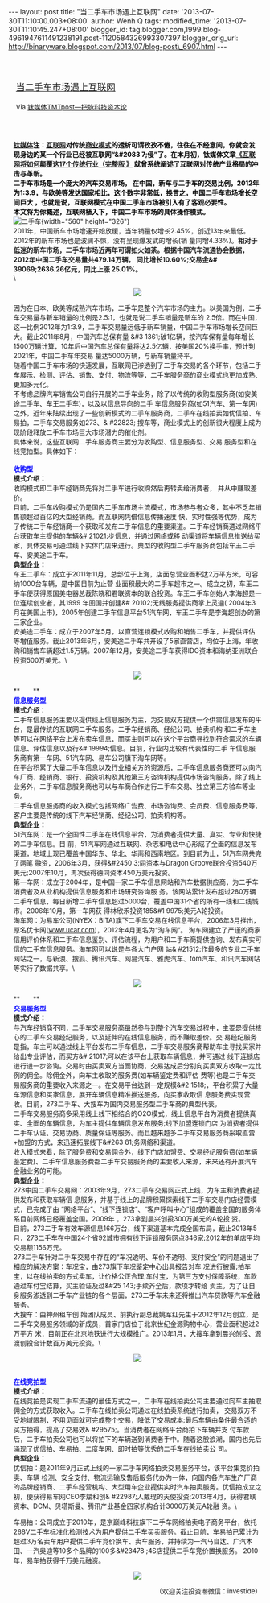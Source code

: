 --- layout: post title: "当二手车市场遇上互联网" date:
'2013-07-30T11:10:00.003+08:00' author: Wenh Q tags: modified\_time:
'2013-07-30T11:10:45.247+08:00' blogger\_id:
tag:blogger.com,1999:blog-4961947611491238191.post-1120584326993307397
blogger\_orig\_url:
http://binaryware.blogspot.com/2013/07/blog-post\_6907.html ---
<div style="margin: 10px; padding: 5px;">

<div style="font-size: 18px;">

[\
当二手车市场遇上互联网](http://www.tmtpost.com/52222.html)

</div>

<div style="font-size: 13px;">

Via [钛媒体TMTpost—把脉科技资本论](http://www.tmtpost.com/)

</div>

</div>

<div style="font-size: 13px; padding: 15px 0 10px 10px;">

**<span
style="color: blue;">[钛媒体](http://www.tmtpost.com/ "钛媒体")</span><span
style="color: black;">注：[互联网](http://www.tmtpost.com/tag/%E4%BA%92%E8%81%94%E7%BD%91 "查看 互联网 中的全部文章")对传统[商业模式](http://www.tmtpost.com/tag/structure-of-business "查看 商业模式 中的全部文章")的透析可谓孜孜不倦，往往在不经意间，你就会发现身边的某一个行业已经被互联网“&\#2083
7;侵”了。在本月初，钛媒体文章<span
style="color: black;">[《互联网将如何颠覆这17个传统行业（完整版
》](http://www.tmtpost.com/47058.html) </span>就曾系统阐述了互联网对传统产业格局的冲击与革新。</span>**\
<span style="color: black;">**二手车市场是一个庞大的汽车交易市场，
在中国，新车与二手车的交易比例，2012年为1:3.9，与欧美等发达国家相比，这个数字非常低，换言之，中国二手车市场增长空间巨大
，也就是说，互联网模式在中国二手车市场被引入有了客观必要性。**</span>\
<span
style="color: black;">**本文将为你概述，互联网植入下，中国二手车市场的具体操作模式。**</span>\
![二手车](http://www.tmtpost.com/wp-content/uploads/2013/07/137510752185-560x326.jpg "二手车"){width="560"
height="326"}\
2011年，中国新车市场增速开始放缓，当年销量仅增长2.45%，创近13年来最低。2012年的新车市场也是波澜不惊，没有呈现爆发式的增长(销
量同增4.33%)。**相对于低迷的新车市场，二手车市场近两年可谓如火如荼。根据中国汽车流通协会数据，2012年中国二手车交易量共479.14万辆，
同比增长10.60%;交易金&\# 39069;2636.26亿元，同比上涨 25.01%。**\
\
<div align="center">

![](http://www.investide.cn/data/edata/image/20130725/20130725085956_16.jpg)

</div>

因为在日本、欧美等成熟汽车市场，二手车是整个汽车市场的主力。以美国为例，二手车交易量与新车销量的比例是2.5:1，也就是说二手车销量是新车的
2.5倍。而在中国，这一比例2012年为1:3.9，二手车交易量远低于新车销量，中国二手车市场增长空间巨大。截止2011年8月，中国汽车总保有量
&\#3
1361;破1亿辆，按汽车保有量每年增长1500万辆计算，10年后中国汽车总保有量将达2.5亿辆，按美国20%换手率，预计到2021年，中国二手车年交易
量达5000万辆，与新车销量持平。\
随着中国二手车市场的快速发展，互联网已渗透到了二手车交易的各个环节，包括二手车展示、检测、评估、销售、支付、物流等等，二手车服务商的商业模式也更加成熟、更加多元化。\
不考虑品牌汽车销售公司自行开展的二手车业务，除了以传统的收购型服务商(如安美途二手车、车王二手车)，以及以信息导向的二手
车信息服务商(如51汽车、第一车网)之外，近年来陆续出现了一些创新模式的二手车服务商，二手车在线拍卖如优信拍、车易拍，二手车交易服务如273、&
\#22823;
搜车等，商业模式上的创新很大程度上成为现阶段释放二手车市场巨大市场潜力的催化剂。\
具体来说，这些互联网二手车服务商主要分为收购型、信息服务型、交易
服务型和在线竞拍型。具体如下：\
\
<span style="color: blue;">**收购型**</span>\
**模式介绍：**\
收购模式即二手车经销商先将对二手车进行收购然后再转卖给消费者，
并从中赚取差价。\
目前，二手车收购模式仍是国内二手车市场主流模式，市场参与者众多，其中不乏年销售额超过百亿的大型经销商。而互联网凭借信息传播速度
快、实时性强等优势，成为了传统二手车经销商一个获取和发布二手车信息的重要渠道。二手车经销商通过网络平台获取车主提供的车辆&\#
21021;步信息，并通过网络或移
动渠道将车辆信息推送给买家，具体交易可通过线下实体门店来进行。典型的收购型二手车服务商包括车王二手车、安美途二手车。\
**典型企业：**\
车王二手车：成立于2011年11月，总部位于上海，店面总营业面积达2万平方米，可容纳1000台车辆，是中国目前为止营
业面积最大的二手车超市之一。成立之初，车王二手车便获得原国美电器总裁陈晓和君联资本的联合投资。车王二手车创始人李海超是一位连续创业者，其1999
年回国并创建&\# 20102;无线服务提供商掌上灵通(
2004年3月在美国上市)，2005年创建二手车信息平台51汽车网，车王二手车是李海超创办的第三家企业。\
安美途二手车：成立于2007年5月，以直营连锁模式收购和销售二手车，并提供评估等增值服务。截止2013年6月，安美途二手车共开设了5家直营店，均位于上海，年收购和销售车辆超过1.5万辆。2007年12月，安美途二手车获得IDG资本和海纳亚洲联合投资500万美元。\
<div align="center">

![](http://www.investide.cn/data/edata/image/20130725/20130725090353_0.jpg)

</div>

**　　**\
<span style="color: blue;">**信息服务型**</span>\
**模式介绍**：\
二手车信息服务主要以提供线上信息服务为主，为交易双方提供一个供需信息发布的平台，是最传统的互联网二手车服务。二手车经销商、经纪公司、拍卖机构
和二手车主等可以在网络平台上发布卖车信息，而买主则可以在这个平台商寻找到符合需求的车辆信息、评估信息以及行&\#
19994;信息。目前，行业内比较有代表性的二手
车信息服务商有第一车网、51汽车网、易车公司旗下淘车网等。\
在平台积累了大量二手车信息以及行业相关方的资源后，二手车信息服务商还可以向汽车厂商、经销商、银行、投资机构及其他第三方咨询机构提供市场咨询服务。除了线上业务外，二手车信息服务商也可以与车商合作进行二手车交易、独立第三方验车等业务。\
二手车信息服务商的收入模式包括网络广告费、市场咨询费、会员费、信息服务费等，客户主要是传统的线下汽车经销商、经纪公司、拍卖机构等。\
**典型企业：**\
51汽车网：是一个全国性二手车在线信息平台，为消费者提供大量、真实、专业和快捷的二手车信息。目
前，51汽车网通过互联网、杂志和电话中心形成了全面的信息发布渠道，地域上现已覆盖中国华东、华北、华南和西南地区。到目前为止，51汽车网共完了两笔
融资，2006年3月，获得&\#2450 3;同资本与Dragon
Groove联合投资540万美元;2007年10月，再次获得德同资本450万美元投资。\
第一车网：成立于2004年，是中国一家二手车信息网站和汽车数据供应商，为二手车消费者及从业机构提供信息服务和市场研究咨询服
务。该网站累计发布超过280万辆二手车信息，每日新增二手车信息超过5000台，覆盖中国31个省的所有一线和二线城市。2006年10月，第一车网获
得林欣禾投资185&\#1 9975;美元A轮投资。\
淘车网：为易车公司(NYEX：BITA)旗下二手车交易在线信息平台，2006年3月推出，原名优卡网(www.ucar.com)，2012年4月更名为“淘车网”。
淘车网建立了严谨的商家信用评价体系和二手车信息鉴别、评估流程，为用户和二手车商提供查询、发布真实可信的二手车信息服务。淘车网可以说是与各大门户网
站&
\#21512;作最多的专业二手车网站之一，与新浪、搜狐、腾讯汽车、网易汽车、雅虎汽车、tom汽车、和讯汽车网站等实行了数据共享。\
<div align="center">

![](http://www.investide.cn/data/edata/image/20130725/20130725090416_780.jpg)

</div>

**　　**\
<span style="color: blue;">**交易服务型**</span>\
**模式介绍：**\
与汽车经销商不同，二手车交易服务商虽然参与到整个汽车交易过程中，主要是提供核心的二手车交易经纪服务，以及延伸的在线信息服务，而不赚取差价。交
易经纪服务是指，车主可以通过线上平台发布二手车信息，二手车交易服务商帮助车主寻找买家并给出专业评估，而买方&\#
21017;可以在该平台上获取车辆信息，并可通过
线下连锁店进行进一步咨询。交易时由买卖双方当面协商，交易达成后分别向买卖双方收取一定比例的佣金。除佣金外，向车主收取的服务费(如车辆鉴定费和评估
费等)也是二手车交易服务商的重要收入来源之一。在交易平台达到一定规模&\#2
1518;，平台积累了大量车源信息和买家信息，展开车辆信息精准推送服务，向买家收取信
息服务费实现营收。目前，273二手车、大搜车为国内交易服务型二手车商的典型代表。\
二手车交易服务商多采用线上线下相结合的O2O模式，线上信息平台为消费者提供真实、全面的车辆信息，为车主提供车辆信息发布服务;线下加盟连锁门店
为消费者提供二手车认证、交易协商、质量保证等服务。而且越来越多二手车交易服务商采取直营+加盟的方式，来迅速拓展线下&\#263
81;务网络和渠道。\
收入模式来看，除了服务费和交易佣金外，线下门店加盟费、交易经纪服务费(如车辆鉴定费)、二手车信息服务费都二手车交易服务商的主要收入来源，未来还有开展汽车金融业务的可能。\
**典型企业：**\
273中国二手车交易网：2003年9月，273二手车交易网正式上线，为车主和消费者提供发布和获取车辆信
息服务，并基于线上的品牌积累探索线下二手车交易门店经营模式，已完成了由
“网络平台”、“线下连锁店”、“客户呼叫中心”组成的覆盖全国的服务体系目前网络已经覆盖全国。2009年
，273拿到晨兴创投300万美元的A轮投 资。\
目前，273二手车有效车源信息166万台，线下渠道基本完成全国布局，截止2013年5月，273二手车在中国24个省92城市拥有线下连锁服务网点346家;2012年的单店平均交易额1156万元。\
273二手车针对二手车交易中存在的“车况透明、车价不透明、支付安全”的问题退出了相应的解决方案：车况宝，由273旗下车况鉴定中心出具报告对车
况进行披露;拍车宝，以在线拍卖的方式卖车，让价格公正合理;车付宝，为第三方支付保障系统，车款通过车付宝结算，买主验证及过&\#25
143;手续齐全后，款项才转给
卖主。为了让自身服务渗透到二手车产业链的各个层面，273二手车未来还将推出汽车贷款等汽车金融服务。\
大搜车：由神州租车创
始团队成员、前执行副总裁姚军红先生于2012年12月创立，是二手车交易服务领域的新成员，首家门店位于北京世纪金源购物中心，营业面积超过2万平方
米，目前正在北京地铁进行大规模推广。2013年1月，大搜车拿到晨兴创投、源渡创投合计数百万美元投资。\
<div align="center">

![](http://www.investide.cn/data/edata/image/20130725/20130725090443_121.jpg)

</div>

\
<span style="color: blue;">**在线竞拍型**</span>\
**模式介绍：**\
在线竞拍是实现二手车流通的最佳方式之一，二手车在线拍卖公司主要通过向车主抽取佣金的方式获取收入。二手车在线拍卖公司通过在线拍卖系统进行拍卖，
交易双方不受地域限制，不用见面就可完成整个交易，降低了交易成本;最后车辆由条件最合适的买方拍得，提高了交易效&
\#29575;。当消费者在网络平台商拍下车辆并支
付车款后，二手车拍卖公司也可以将拍下的车辆送到消费者手中。随着这股浪潮，国内也先后涌现了优信拍、车易拍、二度车网、即时拍等优秀的二手车在线拍卖公
司。\
**典型企业：**\
优信拍：是2011年9月正式上线的一家二手车网络拍卖交易服务平台，该平台集竞价拍卖、车辆
检测、安全支付、物流运输及售后服务代办为一体，向国内各汽车生产厂商的品牌经销商、二手车经营机构、大型用车企业提供实时汽车拍卖服务。优信拍成立之
初，便获得易车网CEO李斌和创&
\#22987;人戴琨的天使投资;2013年4月，获得君联资本、DCM、贝塔斯曼、腾讯产业基金四家机构合计3000万美元A轮融
资。\
<div align="left">

车易拍：公司成立于2010年，是京巅峰科技旗下二手车网络拍卖电子商务平台，依托268V二手车标准化检测技术为用户提供二手车买卖服务。截止目前，车易拍已累计为
超过3万名卖车用户提供二手车竞价换车、卖车服务，并持续为一汽马自达、广汽本田、一汽奥迪等10多个品牌的100多&\#23478
;4S店提供二手车竞价置换服务。 2010年，易车拍获得千万美元融资。

</div>

<div align="center">

![](http://www.investide.cn/data/edata/image/20130725/20130725090515_77.jpg)

</div>

<div align="center" style="text-align: right;">

（欢迎关注投资潮微信：investide）

</div>

</div>
